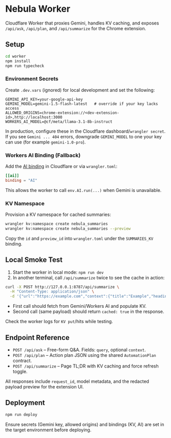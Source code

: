 # Nebula Worker

Cloudflare Worker that proxies Gemini, handles KV caching, and exposes `/api/ask`, `/api/plan`, and `/api/summarize` for the Chrome extension.

## Setup

```bash
cd worker
npm install
npm run typecheck
```

### Environment Secrets

Create `.dev.vars` (ignored) for local development and set the following:

```
GEMINI_API_KEY=your-google-api-key
GEMINI_MODEL=gemini-1.5-flash-latest   # override if your key lacks access
ALLOWED_ORIGINS=chrome-extension://<dev-extension-id>,http://localhost:3000
WORKERS_AI_MODEL=@cf/meta/llama-3.1-8b-instruct
```

In production, configure these in the Cloudflare dashboard/`wrangler secret`.
If you see `Gemini ... 404` errors, downgrade `GEMINI_MODEL` to one your key can use (for example `gemini-1.0-pro`).

### Workers AI Binding (Fallback)

Add the [AI binding](https://developers.cloudflare.com/workers-ai/reference/workers-configuration/) in Cloudflare or via `wrangler.toml`:

```toml
[[ai]]
binding = "AI"
```

This allows the worker to call `env.AI.run(...)` when Gemini is unavailable.

### KV Namespace

Provision a KV namespace for cached summaries:

```bash
wrangler kv:namespace create nebula_summaries
wrangler kv:namespace create nebula_summaries --preview
```

Copy the `id` and `preview_id` into `wrangler.toml` under the `SUMMARIES_KV` binding.

## Local Smoke Test

1. Start the worker in local mode: `npm run dev`
2. In another terminal, call `/api/summarize` twice to see the cache in action:

```bash
curl -X POST http://127.0.0.1:8787/api/summarize \
  -H "Content-Type: application/json" \
  -d '{"url":"https://example.com","context":{"title":"Example","headings":["Sample"],"selection":"Lorem"}}'
```

- First call should fetch from Gemini/Workers AI and populate KV.
- Second call (same payload) should return `cached: true` in the response.

Check the worker logs for `KV put`/hits while testing.

## Endpoint Reference

- `POST /api/ask` – Free-form Q&A. Fields: `query`, optional `context`.
- `POST /api/plan` – Action plan JSON using the shared `AutomationPlan` contract.
- `POST /api/summarize` – Page TL;DR with KV caching and force refresh toggle.

All responses include `request_id`, model metadata, and the redacted payload preview for the extension UI.

## Deployment

```bash
npm run deploy
```

Ensure secrets (Gemini key, allowed origins) and bindings (KV, AI) are set in the target environment before deploying.
